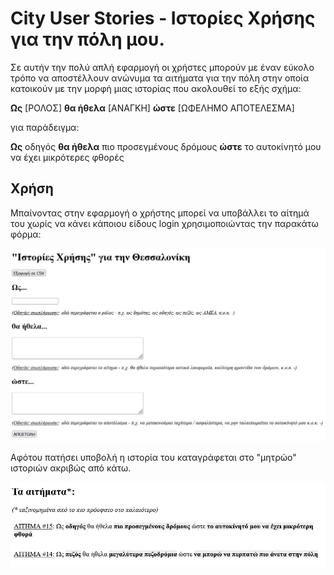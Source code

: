 # City User Stories - Ιστορίες Χρήσης για την πόλη μου.

Σε αυτήν την πολύ απλή εφαρμογή οι χρήστες μπορούν με έναν εύκολο τρόπο να αποστέλλουν ανώνυμα τα αιτήματα για την πόλη στην οποία κατοικούν με την μορφή μιας ιστορίας που ακολουθεί το εξής σχήμα:

__Ως__ [ΡΟΛΟΣ]
__θα ήθελα__ [ΑΝΑΓΚΗ]
__ώστε__ [ΩΦΕΛΗΜΟ ΑΠΟΤΕΛΕΣΜΑ]

για παράδειγμα:

__Ως__ οδηγός
__θα ήθελα__ πιο προσεγμένους δρόμους
__ώστε__ το αυτοκίνητό μου να έχει μικρότερες φθορές

## Χρήση

Μπαίνοντας στην εφαρμογή ο χρήστης μπορεί να υποβάλλει το αίτημά του χωρίς να κάνει κάποιου είδους login χρησιμοποιώντας την παρακάτω φόρμα:

![Υποβολή μιας Ιστορίας Χρήσης](images/input.png "Υποβολή μιας Ιστορίας Χρήσης")

Αφότου πατήσει υποβολή η ιστορία του καταγράφεται στο "μητρώο" ιστοριών ακριβώς από κάτω.

![Μητρώο Ιστοριών Χρήσης](images/userstory.png "Μητρώο Ιστοριών Χρήσης")


